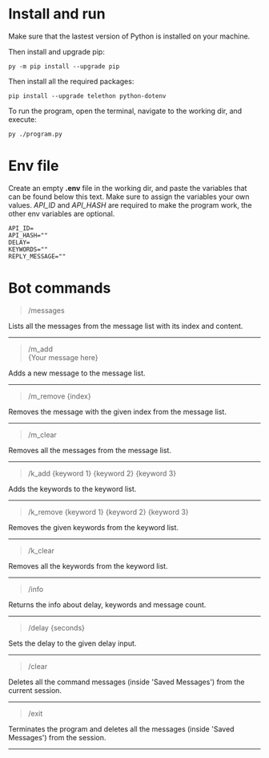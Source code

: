 # Install and run

Make sure that the lastest version of Python is installed on your machine.

Then install and upgrade pip:

```
py -m pip install --upgrade pip
```

Then install all the required packages:

```
pip install --upgrade telethon python-dotenv
```

To run the program, open the terminal, navigate to the working dir, and execute:

```
py ./program.py
```

# Env file

Create an empty __.env__ file in the working dir, and paste the variables that can be found below this text. Make sure to assign the variables your own values. _API_ID_ and _API_HASH_ are required to make the program work, the other env variables are optional.

```
API_ID=
API_HASH=""
DELAY=
KEYWORDS=""
REPLY_MESSAGE=""
```

# Bot commands

> /messages

Lists all the messages from the message list with its index and content.
___

> /m_add\
> {Your message here}

Adds a new message to the message list.
___

> /m_remove {index}

Removes the message with the given index from the message list.
___

> /m_clear

Removes all the messages from the message list.
___

> /k_add {keyword 1} {keyword 2} {keyword 3}

Adds the keywords to the keyword list.
___

> /k_remove {keyword 1} {keyword 2} {keyword 3}

Removes the given keywords from the keyword list.
___

> /k_clear

Removes all the keywords from the keyword list.
___

> /info

Returns the info about delay, keywords and message count.
___

> /delay {seconds}

Sets the delay to the given delay input.
___

> /clear

Deletes all the command messages (inside 'Saved Messages') from the current session.
___

> /exit

Terminates the program and deletes all the messages (inside 'Saved Messages') from the session.
___